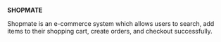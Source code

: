 **SHOPMATE**

Shopmate is an e-commerce system which allows users to search, add items to their shopping cart, create orders, and checkout successfully. 
